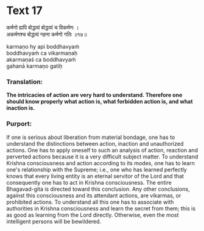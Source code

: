 # Text 17

कर्मणो ह्यपि बोद्धव्यं बोद्धव्यं च विकर्मणः ।  
अकर्मणश्च बोद्धव्यं गहना कर्मणो गतिः ॥१७॥

karmaṇo hy api boddhavyaḿ  
boddhavyaḿ ca vikarmaṇaḥ  
akarmaṇaś ca boddhavyaḿ  
gahanā karmaṇo gatiḥ



### Translation:

**The intricacies of action are very hard to understand. Therefore one should know properly what action is, what forbidden action is, and what inaction is.**

### Purport:

If one is serious about liberation from material bondage, one has to understand the distinctions between action, inaction and unauthorized actions. One has to apply oneself to such an analysis of action, reaction and perverted actions because it is a very difficult subject matter. To understand Krishna consciousness and action according to its modes, one has to learn one's relationship with the Supreme; i.e., one who has learned perfectly knows that every living entity is an eternal servitor of the Lord and that consequently one has to act in Krishna consciousness. The entire Bhagavad-gita is directed toward this conclusion. Any other conclusions, against this consciousness and its attendant actions, are vikarmas, or prohibited actions. To understand all this one has to associate with authorities in Krishna consciousness and learn the secret from them; this is as good as learning from the Lord directly. Otherwise, even the most intelligent persons will be bewildered.